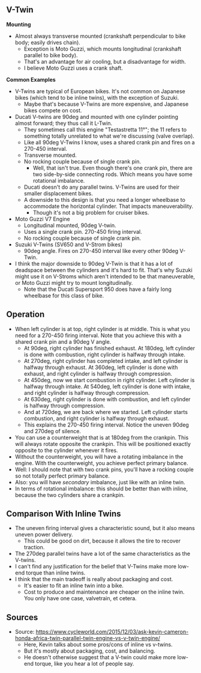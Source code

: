 ## V-Twin

**Mounting**

- Almost always transverse mounted (crankshaft perpendicular to bike
  body; easily drives chain).
  - Exception is Moto Guzzi, which mounts longitudinal (crankshaft
    parallel to bike body).
  - That's an advantage for air cooling, but a disadvantage for width.
  - I believe Moto Guzzi uses a crank shaft.

**Common Examples**

- V-Twins are typical of European bikes. It's not common on Japanese
  bikes (which tend to be inline twins), with the exception of Suzuki.
  - Maybe that's because V-Twins are more expensive, and Japanese bikes
    compete on cost.
- Ducati V-twins are 90deg and mounted with one cylinder pointing almost
  forward; they thus call it L-Twin.
  - They sometimes call this engine "Testastretta 11°"; the 11 refers to
    something totally unrelated to what we're discussing (valve
    overlap).
  - Like all 90deg V-Twins I know, uses a shared crank pin and fires on
    a 270-450 interval.
  - Transverse mounted.
  - No rocking couple because of single crank pin.
    - Well, that isn't true. Even though there's one crank pin, there
      are two side-by-side connecting rods. Which means you have some
      rotational imbalance.
  - Ducati doesn't do any parallel twins. V-Twins are used for their
    smaller displacement bikes.
  - A downside to this design is that you need a longer wheelbase to
    accommodate the horizontal cylinder. That impacts maneuverability.
    - Though it's not a big problem for cruiser bikes.
- Moto Guzzi V7 Engine
  - Longitudinal mounted, 90deg V-twin.
  - Uses a single crank pin. 270-450 firing interval.
  - No rocking couple because of single crank pin.
- Suzuki V-Twins (SV650 and V-Strom bikes)
  - 90deg angle. Fires on 270-450 interval like every other 90deg
    V-Twin.
- I think the major downside to 90deg V-Twin is that it has a lot of
  deadspace between the cylinders and it's hard to fit. That's why
  Suzuki might use it on V-Stroms which aren't intended to be that
  maneuverable, or Moto Guzzi might try to mount longitudinally.
  - Note that the Ducati Supersport 950 does have a fairly long
    wheelbase for this class of bike.

## Operation

- When left cylinder is at top, right cylinder is at middle. This is
  what you need for a 270-450 firing interval. Note that you achieve
  this with a shared crank pin and a 90deg V angle.
  - At 90deg, right cylinder has finished exhaust. At 180deg, left
    cylinder is done with combustion, right cylinder is halfway
    through intake.
  - At 270deg, right cylinder has completed intake, and left cylinder
    is halfway through exhaust. At 360deg, left cylinder is done with
    exhaust, and right cylinder is halfway through compression.
  - At 450deg, now we start combustion in right cylinder. Left
    cylinder is halfway through intake. At 540deg, left cylinder is
    done with intake, and right cylinder is halfway through
    compression.
  - At 630deg, right cylinder is done with combustion, and left
    cylinder is halfway through compression.
  - And at 720deg, we are back where we started. Left cylinder starts
    combustion, and right cylinder is halfway through exhaust.
  - This explains the 270-450 firing interval. Notice the uneven 90deg
    and 270deg of silence.
- You can use a counterweight that is at 180deg from the crankpin.
  This will always rotate opposite the crankpin. This will be
  positioned exactly opposite to the cylinder whenever it fires.
- Without the counterweight, you will have a rotating imbalance in the
  engine. With the counterweight, you achieve perfect primary balance.
- Well: I should note that with two crank pins, you'll have a rocking
  couple so not totally perfect primary balance.
- Also: you will have _secondary_ imbalance, just like with an inline
  twin.
- In terms of rotational imbalance: this should be better than with
  inline, because the two cylinders share a crankpin.

## Comparison With Inline Twins

- The uneven firing interval gives a characteristic sound, but it also
  means uneven power delivery.
  - This could be good on dirt, because it allows the tire to recover
    traction.
- The 270deg parallel twins have a lot of the same characteristics as
  the V-twins.
- I can't find any justification for the belief that V-Twins make more
  low-end torque than inline twins.
- I think that the main tradeoff is really about packaging and cost.
  - It's easier to fit an inline twin into a bike.
  - Cost to produce and maintenance are cheaper on the inline twin. You
    only have one case, valvetrain, et cetera.

## Sources

- Source:
  https://www.cycleworld.com/2015/12/03/ask-kevin-cameron-honda-africa-twin-parallel-twin-engine-vs-v-twin-engine/
  - Here, Kevin talks about some pros/cons of inline vs v-twins.
  - But it's mostly about packaging, cost, and balancing.
  - He doesn't otherwise suggest that a V-twin could make more low-end
    torque, like you hear a lot of people say.
